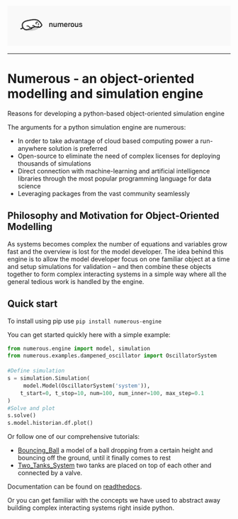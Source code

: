 ![Numerous Logo](./docs/source/_static/img/logo_numerous_grey-back_github.svg)

--------------------------------------------------------------------------------

Numerous  - an object-oriented modelling and simulation engine 
================================================================

Reasons for developing a python-based object-oriented simulation engine 

The arguments for a python simulation engine are numerous: 

* In order to take advantage of cloud based computing power a run-anywhere solution is preferred
* Open-source to eliminate the need of complex licenses for deploying thousands of simulations
* Direct connection with machine-learning and artificial intelligence libraries through the most popular programming language for data science
* Leveraging packages from the vast community seamlessly


Philosophy and Motivation for Object-Oriented Modelling
--------------------------------------------------------

As systems becomes complex the number of equations and variables grow fast and the overview is lost for the model developer. The idea behind this engine is to allow the model developer focus on one familiar object at a time and setup simulations for validation – and then combine these objects together to form complex interacting systems in a simple way where all the general tedious work is handled by the engine. 

Quick start
--------------------------------------------------------
To install using pip use `pip install numerous-engine`


You can get started quickly here with a simple example:

```python
from numerous.engine import model, simulation
from numerous.examples.dampened_oscillator import OscillatorSystem

#Define simulation
s = simulation.Simulation(
     model.Model(OscillatorSystem('system')),
    t_start=0, t_stop=10, num=100, num_inner=100, max_step=0.1
)
#Solve and plot
s.solve()
s.model.historian.df.plot()
```


Or follow one of our comprehensive tutorials: 

 * [Bouncing_Ball](https://github.com/fossilfree/numerous/blob/master/examples/Bouncing_Ball/Bouncing%20Ball%20Example.ipynb)
	a model of a ball dropping from a certain height and bouncing off the ground, until it finally comes to rest
 * [Two_Tanks_System](https://github.com/fossilfree/numerous/blob/master/examples/Two_Tanks_System/TwoTanks_System.ipynb)
	two tanks are placed on top of each other and connected by a valve.

Documentation can be found on [readthedocs](https://numerous.readthedocs.io/).

Or you can get familiar with the concepts we have used to abstract away building complex interacting systems right inside python. 

